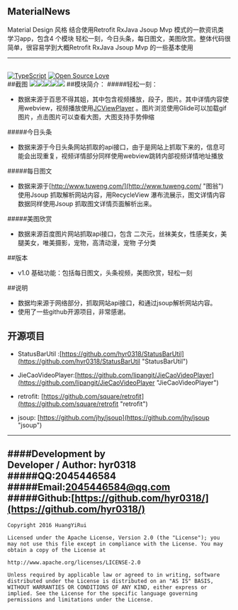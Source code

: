 ## MaterialNews 
Material Design 风格 结合使用Retrofit  RxJava  Jsoup Mvp 模式的一款资讯类 学习app，包含4 个模块 轻松一刻，今日头条，每日图文，美图欣赏。整体代码很简单，很容易学到大概Retrofit  RxJava  Jsoup Mvp 的一些基本使用

----------

<br>[![TypeScript](https://badges.frapsoft.com/typescript/version/typescript-v18.svg?v=101)](https://github.com/hyr0318/MaterialNews-Mvp)  [![Open Source Love](https://badges.frapsoft.com/os/v1/open-source.png?v=103)](https://github.com/hyr0318/MaterialNews-Mvp)  
##截图
![](https://github.com/hyr0318/MaterialNews-Mvp/blob/master/image/gif.gif)![](https://github.com/hyr0318/MaterialNews-Mvp/blob/master/image/FhgiUrqPH2o-wtdkq7ybybIqTenz.png)![](https://github.com/hyr0318/MaterialNews-Mvp/blob/master/image/Fu-RMSBK8gwPQlPEV5W6R0fdtMif.png)![](https://github.com/hyr0318/MaterialNews-Mvp/blob/master/image/llLkq3ioq-Sq2QbGSl02F0GezPye.png)![](https://github.com/hyr0318/MaterialNews-Mvp/blob/master/image/lshfORwRDboOU57DHLSVPxwsehOO.png)
##模块简介：
#####轻松一刻：
* 数据来源于百思不得其姐，其中包含视频播放，段子，图片。其中详情内容使用webview，视频播放使用[JCViewPlayer](https://github.com/lipangit/JieCaoVideoPlayer "JieCaoVideoPlayer") 。图片浏览使用Glide可以加载gif图片，点击图片可以查看大图，大图支持手势伸缩

#####今日头条
* 数据来源于今日头条网站抓取的api接口，由于是网站上抓取下来的，信息可能会出现重复，视频详情部分同样使用webview跳转内部视频详情地址播放

#####每日图文
* 数据来源于[http://www.tuweng.com/](http://www.tuweng.com/ "图翁") 使用Jsoup 抓取解析网站内容，用RecycleView 瀑布流展示，图文详情内容数据同样使用Jsoup 抓取图文详情页面解析出来。

#####美图欣赏
* 数据来源百度图片网站抓取api接口，包含 二次元，丝袜美女，性感美女，美腿美女，唯美摄影，宠物，高清动漫，宠物 子分类

##版本
* v1.0 基础功能：包括每日图文，头条视频，美图欣赏，轻松一刻

##说明
* 数据均来源于网络部分，抓取网站api接口，和通过jsoup解析网站内容。
* 使用了一些github开源项目，非常感谢。

## 开源项目
* StatusBarUtil :[https://github.com/hyr0318/StatusBarUtil](https://github.com/hyr0318/StatusBarUtil "StatusBarUtil") 

* JieCaoVideoPlayer:[https://github.com/lipangit/JieCaoVideoPlayer](https://github.com/lipangit/JieCaoVideoPlayer "JieCaoVideoPlayer")

* retrofit: [https://github.com/square/retrofit](https://github.com/square/retrofit "retrofit")
* jsoup: [https://github.com/jhy/jsoup](https://github.com/jhy/jsoup "jsoup")

----------


####Development by
<br>Developer / Author: hyr0318
#####QQ:2045446584
#####Email:2045446584@qq.com
#####Github:[https://github.com/hyr0318/](https://github.com/hyr0318/)
----------
    Copyright 2016 HuangYiRui

	Licensed under the Apache License, Version 2.0 (the "License"); you may not use this file except in compliance with the License. You may obtain a copy of the License at

	http://www.apache.org/licenses/LICENSE-2.0

	Unless required by applicable law or agreed to in writing, software distributed under the License is distributed on an "AS IS" BASIS, WITHOUT WARRANTIES OR CONDITIONS OF ANY KIND, either express or implied. See the License for the specific language governing permissions and limitations under the License.
